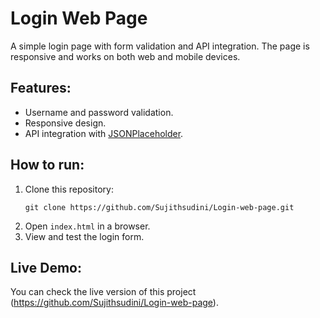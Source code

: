 # Login Web Page

A simple login page with form validation and API integration. The page is responsive and works on both web and mobile devices.

## Features:
- Username and password validation.
- Responsive design.
- API integration with [JSONPlaceholder](https://jsonplaceholder.typicode.com/).

## How to run:

1. Clone this repository:
    ```
    git clone https://github.com/Sujithsudini/Login-web-page.git
    ```
2. Open `index.html` in a browser.
3. View and test the login form.

## Live Demo:
You can check the live version of this project (https://github.com/Sujithsudini/Login-web-page).

